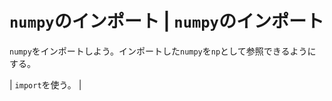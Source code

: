 # `numpy`のインポート | `numpy`のインポート
`numpy`をインポートしよう。インポートした`numpy`を`np`として参照できるようにする。

| `import`を使う。 |
